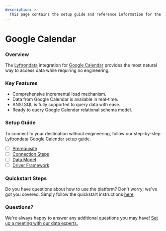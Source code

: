 ```yaml
---
description: >-
  This page contains the setup guide and reference information for the Google Calendar source connector.
---
```


# Google Calendar

### Overview

The [Lyftrondata](https://www.lyftrondata.com/) integration for [Google Calendar](https://www.lyftrondata.com/integration/business-analytics/google-calendar/) provides the most natural way to access data while requiring no engineering.

### Key Features

* Comprehensive incremental load mechanism.
* Data from Google Calendar is available in real-time.&#x20;
* ANSI SQL is fully supported to query data with ease.
* Ready to query Google Calendar relational schema model.

### Setup Guide

To connect to your destination without engineering, follow our step-by-step [Lyftrondata](https://www.lyftrondata.com/)  [Google Calendar](https://www.lyftrondata.com/integration/business-analytics/google-calendar/) setup guide.

* [ ] [Prerequisite](prerequisite.md)
* [ ] [Connection Steps](connection-steps.md)
* [ ] [Data Model](data-model/erd.md)
* [ ] [Driver Framework](driver-framework/)

### Quickstart Steps

Do you have questions about how to use the platform? Don't worry; we've got you covered. Simply follow the quickstart instructions [here](../README.md).

### Questions? <a href="#questions" id="questions"></a>

We're always happy to answer any additional questions you may have! [Set up a meeting with our data experts.](https://www.lyftrondata.com/book-a-meeting/)

